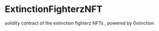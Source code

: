 # ExtinctionFighterzNFT
solidity contract of the extinction fighterz NFTs , powered by 0xtinction


